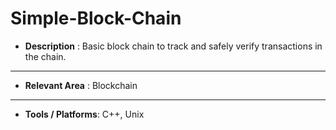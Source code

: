 # Simple-Block-Chain

- **Description** : Basic block chain to track and safely verify transactions in the chain.
___
- **Relevant Area** : Blockchain
___
- **Tools / Platforms**:  C++, Unix

